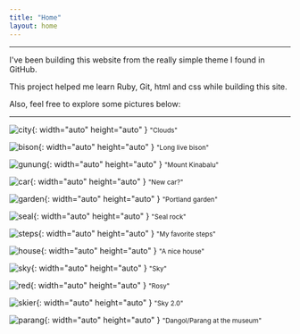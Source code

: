 ```yaml
---
title: "Home"
layout: home
---
```


______________________________________________________________________________________________________


I've been building this website from the really simple theme I found in GitHub.

This project helped me learn Ruby, Git, html and css while building this site.


Also, feel free to explore some pictures below:

______________________________________________________________________________________________________

![city](/assets/IMG_2482.jpeg){: width="auto" height="auto" }
<small> "Clouds"</small>

![bison](/assets/IMG_2609.jpeg){: width="auto" height="auto" }
<small> "Long live bison"</small>

![gunung](/assets/IMG_5449.jpeg){: width="auto" height="auto" }
<small> "Mount Kinabalu"</small>

![car](/assets/IMG_2464.jpeg){: width="auto" height="auto" }
<small> "New car?"</small>

![garden](/assets/IMG_3533.jpeg){: width="auto" height="auto" }
<small> "Portland garden"</small>

![seal](/assets/IMG_3618.jpeg){: width="auto" height="auto" }
<small> "Seal rock"</small>

![steps](/assets/IMG_5205.jpeg){: width="auto" height="auto" }
<small> "My favorite steps"</small>

![house](/assets/IMG_5637.jpeg){: width="auto" height="auto" }
<small> "A nice house"</small>

![sky](/assets/IMG_5729.jpeg){: width="auto" height="auto" }
<small> "Sky"</small>

![red](/assets/IMG_5988.jpeg){: width="auto" height="auto" }
<small> "Rosy"</small>

![skier](/assets/IMG_6024.jpeg){: width="auto" height="auto" }
<small> "Sky 2.0"</small>

![parang](/assets/IMG_6096.jpeg){: width="auto" height="auto" }
<small> "Dangol/Parang at the museum"</small>


 